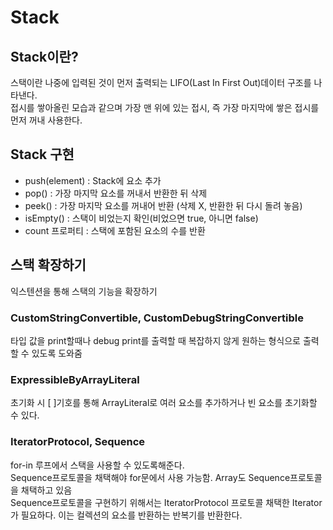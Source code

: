 # Stack

## Stack이란?
스택이란 나중에 입력된 것이 먼저 출력되는 LIFO(Last In First Out)데이터 구조를 나타낸다.<br>
접시를 쌓아올린 모습과 같으며 가장 맨 위에 있는 접시, 즉 가장 마지막에 쌓은 접시를 먼저 꺼내 사용한다.

## Stack 구현
- push(element) : Stack에 요소 추가
- pop() : 가장 마지막 요소를 꺼내서 반환한 뒤 삭제
- peek() : 가장 마지막 요소를 꺼내어 반환 (삭제 X, 반환한 뒤 다시 돌려 놓음)
- isEmpty() : 스택이 비었는지 확인(비었으면 true, 아니면 false)
- count 프로퍼티 : 스택에 포함된 요소의 수를 반환

## 스택 확장하기
익스텐션을 통해 스택의 기능을 확장하기
### CustomStringConvertible, CustomDebugStringConvertible
타입 값을 print할때나 debug print를 출력할 때 복잡하지 않게 원하는 형식으로 출력할 수 있도록 도와줌

### ExpressibleByArrayLiteral
초기화 시 [ ]기호를 통해 ArrayLiteral로 여러 요소를 추가하거나 빈 요소를 초기화할 수 있다.

### IteratorProtocol, Sequence
for-in 루프에서 스택을 사용할 수 있도록해준다.<br>
Sequence프로토콜을 채택해야 for문에서 사용 가능함. Array도 Sequence프로토콜을 채택하고 있음<br>
Sequence프로토콜을 구현하기 위해서는 IteratorProtocol 프로토콜  채택한 Iterator 가 필요하다. 이는 컬렉션의 요소를 반환하는 반복기를 반환한다.
